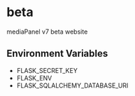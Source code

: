 # beta
mediaPanel v7 beta website

## Environment Variables

- FLASK_SECRET_KEY
- FLASK_ENV
- FLASK_SQLALCHEMY_DATABASE_URI
